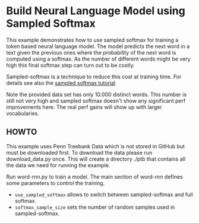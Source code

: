 # Build Neural Language Model using Sampled Softmax

This example demonstrates how to use sampled softmax for training a token based neural language model.
The model predicts the next word in a text given the previous ones where the probability of the next word is computed using a softmax.
As the number of different words might be very high this final softmax step can turn out to be costly.

Sampled-softmax is a technique to reduce this cost at training time. For details see also the [sampled softmax tutorial](https://github.com/Microsoft/CNTK/blob/v2.0.rc2/Tutorials/CNTK_207_Training_with_Sampled_Softmax.ipynb)

Note the provided data set has only 10.000 distinct words. This number is still not very high and sampled softmax doesn't show any significant perf improvements here.
The real perf gains will show up with larger vocabularies.

## HOWTO

This example uses Penn Treebank Data which is not stored in GitHub but must be downloaded first.
To download the data please run download_data.py once. This will create a directory ./ptb that contains all the data we need 
for running the example.

Run word-rnn.py to train a model.
The main section of word-rnn defines some parameters to control the training.

* `use_sampled_softmax` allows to switch between sampled-softmax and full softmax.
* `softmax_sample_size` sets the number of random samples used in sampled-softmax. 
